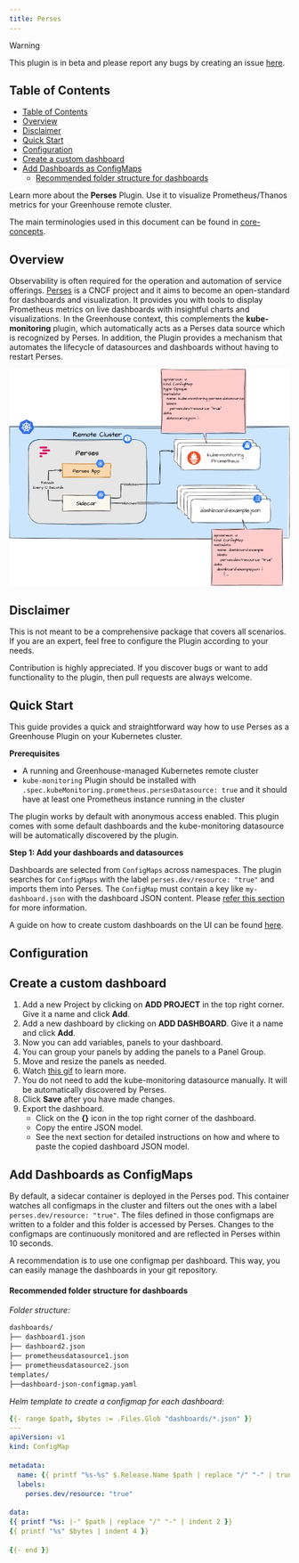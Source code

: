 ```yaml
---
title: Perses
---
```


> [!WARNING]
> This plugin is in beta and please report any bugs by creating an issue [here](https://github.com/cloudoperators/greenhouse-extensions/issues/new/choose).

## Table of Contents
- [Table of Contents](#table-of-contents)
- [Overview](#overview)
- [Disclaimer](#disclaimer)
- [Quick Start](#quick-start)
- [Configuration](#configuration)
- [Create a custom dashboard](#create-a-custom-dashboard)
- [Add Dashboards as ConfigMaps](#add-dashboards-as-configmaps)
    - [Recommended folder structure for dashboards](#recommended-folder-structure-for-dashboards)


Learn more about the **Perses** Plugin. Use it to visualize Prometheus/Thanos metrics for your Greenhouse remote cluster.


The main terminologies used in this document can be found in [core-concepts](https://cloudoperators.github.io/greenhouse/docs/getting-started/core-concepts).

## Overview 

Observability is often required for the operation and automation of service offerings. [Perses](https://perses.dev/) is a CNCF project and it aims to become an open-standard for dashboards and visualization. It provides you with tools to display Prometheus metrics on live dashboards with insightful charts and visualizations. In the Greenhouse context, this complements the **kube-monitoring** plugin, which automatically acts as a Perses data source which is recognized by Perses. In addition, the Plugin provides a mechanism that automates the lifecycle of datasources and dashboards without having to restart Perses.

![Perses Architecture](img/perses-arch.png)

## Disclaimer

This is not meant to be a comprehensive package that covers all scenarios. If you are an expert, feel free to configure the Plugin according to your needs.

Contribution is highly appreciated. If you discover bugs or want to add functionality to the plugin, then pull requests are always welcome.

## Quick Start

This guide provides a quick and straightforward way how to use Perses as a Greenhouse Plugin on your Kubernetes cluster.

**Prerequisites**

- A running and Greenhouse-managed Kubernetes remote cluster
- `kube-monitoring` Plugin should be installed with `.spec.kubeMonitoring.prometheus.persesDatasource: true` and it should have at least one Prometheus instance running in the cluster

The plugin works by default with anonymous access enabled. This plugin comes with some default dashboards and the kube-monitoring datasource will be automatically discovered by the plugin.

**Step 1: Add your dashboards and datasources**

Dashboards are selected from `ConfigMaps` across namespaces. The plugin searches for `ConfigMaps` with the label `perses.dev/resource: "true"` and imports them into Perses. The `ConfigMap` must contain a key like `my-dashboard.json` with the dashboard JSON content. Please [refer this section](https://github.com/cloudoperators/greenhouse-extensions/blob/main/perses/README.md#example-dashboard-and-datasource-config) for more information.

A guide on how to create custom dashboards on the UI can be found [here](#create-a-custom-dashboard).

## Configuration


## Create a custom dashboard

1. Add a new Project by clicking on **ADD PROJECT** in the top right corner. Give it a name and click **Add**.
2. Add a new dashboard by clicking on **ADD DASHBOARD**. Give it a name and click **Add**.
3. Now you can add variables, panels to your dashboard.
4. You can group your panels by adding the panels to a Panel Group.
5. Move and resize the panels as needed.
6. Watch [this gif](https://perses.dev/) to learn more.
7. You do not need to add the kube-monitoring datasource manually. It will be automatically discovered by Perses.
8. Click **Save** after you have made changes.
9. Export the dashboard.
   - Click on the **{}** icon in the top right corner of the dashboard.
   - Copy the entire JSON model.
   - See the next section for detailed instructions on how and where to paste the copied dashboard JSON model.


## Add Dashboards as ConfigMaps

By default, a sidecar container is deployed in the Perses pod. This container watches all configmaps in the cluster and filters out the ones with a label `perses.dev/resource: "true"`. The files defined in those configmaps are written to a folder and this folder is accessed by Perses. Changes to the configmaps are continuously monitored and are reflected in Perses within 10 seconds.

A recommendation is to use one configmap per dashboard. This way, you can easily manage the dashboards in your git repository.

#### Recommended folder structure for dashboards

*Folder structure:*
```bash
dashboards/
├── dashboard1.json
├── dashboard2.json
├── prometheusdatasource1.json
├── prometheusdatasource2.json
templates/
├──dashboard-json-configmap.yaml
```

*Helm template to create a configmap for each dashboard:*
```yaml
{{- range $path, $bytes := .Files.Glob "dashboards/*.json" }}
---
apiVersion: v1
kind: ConfigMap

metadata:
  name: {{ printf "%s-%s" $.Release.Name $path | replace "/" "-" | trunc 63 }}
  labels:
    perses.dev/resource: "true"

data:
{{ printf "%s: |-" $path | replace "/" "-" | indent 2 }}
{{ printf "%s" $bytes | indent 4 }}

{{- end }}
```
